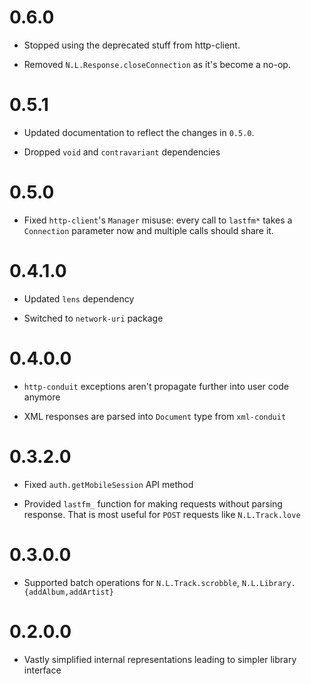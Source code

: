 0.6.0
=====

  * Stopped using the deprecated stuff from http-client.

  * Removed `N.L.Response.closeConnection` as it's become a no-op.

0.5.1
=====

  * Updated documentation to reflect the changes in `0.5.0`.

  * Dropped `void` and `contravariant` dependencies

0.5.0
=====

  * Fixed `http-client`'s `Manager` misuse: every call to `lastfm*` takes a
    `Connection` parameter now and multiple calls should share it.

0.4.1.0
=======

  * Updated `lens` dependency

  * Switched to `network-uri` package

0.4.0.0
=======

  * `http-conduit` exceptions aren't propagate further into user code anymore

  * XML responses are parsed into `Document` type from `xml-conduit`

0.3.2.0
=======

  * Fixed `auth.getMobileSession` API method

  * Provided `lastfm_` function for making requests without parsing response. That is most useful for `POST` requests like `N.L.Track.love`

0.3.0.0
=======

  * Supported batch operations for `N.L.Track.scrobble`, `N.L.Library.{addAlbum,addArtist}`

0.2.0.0
=======

  * Vastly simplified internal representations leading to simpler library interface
